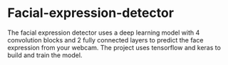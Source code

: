 # Facial-expression-detector
The facial expression detector uses a deep learning model with 4 convolution blocks and 2 fully connected layers to predict the face expression from your webcam. The project uses tensorflow and keras to build and train the model.
